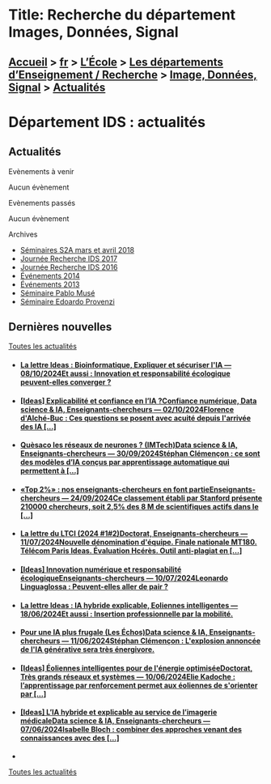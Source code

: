 # Title: Recherche du département Images, Données, Signal

## [Accueil](https://www.telecom-paris.fr "https://www.telecom-paris.fr") > [fr](https://www.telecom-paris.fr/fr "fr") > [L’École](https://www.telecom-paris.fr/fr/ecole "L’École") > [Les départements d’Enseignement / Recherche](https://www.telecom-paris.fr/fr/ecole/departements-enseignement-recherche "Les départements d’Enseignement / Recherche") > [Image, Données, Signal](https://www.telecom-paris.fr/fr/ecole/departements-enseignement-recherche/image-donnees-signal "Image, Données, Signal") > [Actualités](https://www.telecom-paris.fr/fr/ecole/departements-enseignement-recherche/image-donnees-signal/actualites)

[](https://www.telecom-paris.fr/fr/accueil)

# Département IDS : actualités

## Actualités

Evènements à venir

Aucun évènement

Evènements passés

Aucun évènement

Archives

  * [Séminaires S2A mars et avril 2018](https://www.telecom-paris.fr/wp-content-EvDsK19/uploads/2019/12/seminaires-s2a.pdf)
  * [Journée Recherche IDS 2017](https://www.telecom-paris.fr/wp-content-EvDsK19/uploads/2019/12/journee-recherche-ids-2017.pdf)
  * [Journée Recherche IDS 2016](https://www.telecom-paris.fr/wp-content-EvDsK19/uploads/2019/12/journee-recherche-ids-2016.pdf)
  * [Événements 2014](https://www.telecom-paris.fr/wp-content-EvDsK19/uploads/2019/12/evenements-2014.pdf)
  * [Événements 2013](https://www.telecom-paris.fr/wp-content-EvDsK19/uploads/2019/12/evenement-2013.pdf)
  * [Séminaire Pablo Musé](https://www.telecom-paris.fr/wp-content-EvDsK19/uploads/2019/12/seminaire-pablo-muse.pdf)
  * [Séminaire Edoardo Provenzi](https://www.telecom-paris.fr/wp-content-EvDsK19/uploads/2019/12/seminaire-edoardo-provenzi.pdf)

## Dernières nouvelles

[Toutes les actualités](https://www.telecom-paris.fr/news/newsroom "Toutes les
actualités")

  * #### [La lettre Ideas : Bioinformatique, Expliquer et sécuriser l'IA — 08/10/2024Et aussi : Innovation et responsabilité écologique peuvent-elles converger ?](https://www.telecom-paris.fr/?mailpoet_router&endpoint=view_in_browser&action=view&data=WzMyNiwiZjhhOTE2N2E5NzU5IiwwLDAsMCwxXQ "La lettre Ideas : Bioinformatique, Expliquer et sécuriser l'IA")
  * #### [[Ideas] Explicabilité et confiance en l’IA ?Confiance numérique, Data science & IA, Enseignants-chercheurs — 02/10/2024Florence d'Alché-Buc : Ces questions se posent avec acuité depuis l'arrivée des IA [...]](https://www.telecom-paris.fr/fr/ideas/explicabilite-confiance-intelligence-artificielle "\[Ideas\] Explicabilité et confiance en l’IA ?")
  * #### [Quèsaco les réseaux de neurones ? (IMTech)Data science & IA, Enseignants-chercheurs — 30/09/2024Stéphan Clémençon : ce sont des modèles d’IA conçus par apprentissage automatique qui permettent à [...]](https://www.telecom-paris.fr/reseaux-neurones-imtech "Quèsaco les réseaux de neurones ? \(IMTech\)")
  * #### [«Top 2%» : nos enseignants-chercheurs en font partieEnseignants-chercheurs — 24/09/2024Ce classement établi par Stanford présente 210000 chercheurs, soit 2,5% des 8 M de scientifiques actifs dans le [...]](https://www.telecom-paris.fr/top-2p100-nos-enseignants-chercheurs "«Top 2%» : nos enseignants-chercheurs en font partie")
  * #### [La lettre du LTCI (2024 #1#2)Doctorat, Enseignants-chercheurs — 11/07/2024Nouvelle dénomination d'équipe. Finale nationale MT180. Télécom Paris Ideas. Évaluation Hcérès. Outil anti-plagiat en [...]](https://www.telecom-paris.fr/?mailpoet_router&endpoint=view_in_browser&action=view&data=WzMyNywiYjIzNjIxNjg4ZTA3IiwwLDAsMCwxXQ "La lettre du LTCI \(2024 #1#2\)")
  * #### [[Ideas] Innovation numérique et responsabilité écologiqueEnseignants-chercheurs — 10/07/2024Leonardo Linguaglossa : Peuvent-elles aller de pair ?](https://www.telecom-paris.fr/fr/ideas/innovation-numerique-responsabilite-ecologique "\[Ideas\] Innovation numérique et responsabilité écologique")
  * #### [La lettre Ideas : IA hybride explicable, Eoliennes intelligentes — 18/06/2024Et aussi : Insertion professionnelle par la mobilité.](https://www.telecom-paris.fr/?mailpoet_router&endpoint=view_in_browser&action=view&data=WzMyMCwiMDQ2M2Q3OTZmNzZiIiwwLDAsMCwxXQ "La lettre Ideas : IA hybride explicable, Eoliennes intelligentes")
  * #### [Pour une IA plus frugale (Les Échos)Data science & IA, Enseignants-chercheurs — 11/06/2024Stéphan Clémençon : L'explosion annoncée de l'IA générative sera très énergivore.](https://www.telecom-paris.fr/ia-plus-frugale-stephan-clemencon-lesechos "Pour une IA plus frugale \(Les Échos\)")
  * #### [[Ideas] Éoliennes intelligentes pour de l'énergie optimiséeDoctorat, Très grands réseaux et systèmes — 10/06/2024Elie Kadoche : l’apprentissage par renforcement permet aux éoliennes de s'orienter par [...]](https://www.telecom-paris.fr/fr/ideas/eoliennes-intelligentes-energie-optimisee "\[Ideas\] Éoliennes intelligentes pour de l'énergie optimisée")
  * #### [[Ideas] L’IA hybride et explicable au service de l’imagerie médicaleData science & IA, Enseignants-chercheurs — 07/06/2024Isabelle Bloch : combiner des approches venant des connaissances avec des [...]](https://www.telecom-paris.fr/fr/ideas/ia-hybride-explicable-imagerie-medicale "\[Ideas\] L’IA hybride et explicable au service de l’imagerie médicale")
  * 

[Toutes les actualités](https://www.telecom-paris.fr/news/newsroom "Toutes les
actualités")

